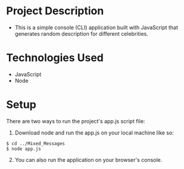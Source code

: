 # Project Description
+ This is a simple console (CLI) application built with JavaScript that generates random description for different celebrities.

# Technologies Used
+ JavaScript
+ Node

# Setup
There are two ways to run the project's app.js script file:

1. Download node and run the app.js on your local machine like so:
```
$ cd ../Mixed_Messages
$ node app.js
```
2. You can also run the application on your browser's console.